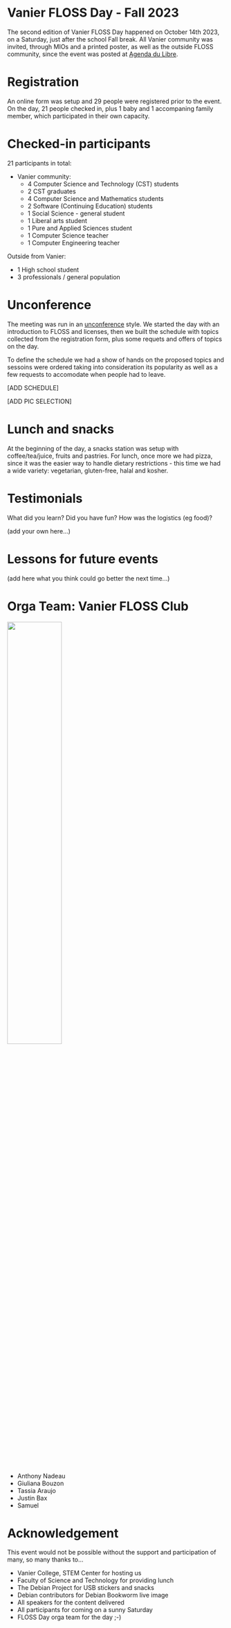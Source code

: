 Vanier FLOSS Day - Fall 2023
==============================

The second edition of Vanier FLOSS Day happened on October 14th 2023, on a Saturday, just after the school
Fall break. All Vanier community was invited, through MIOs and a printed poster, as well as the outside
FLOSS community, since the event was posted at [Agenda du Libre](https://agendadulibre.qc.ca/events/2409).

Registration
============

An online form was setup and 29 people were registered prior to the event. On the day, 21 people
checked in, plus 1 baby and 1 accompaning family member, which participated in their own capacity. 

Checked-in participants
=======================

21 participants in total:

- Vanier community:
  - 4 Computer Science and Technology (CST) students
  - 2 CST graduates
  - 4 Computer Science and Mathematics students
  - 2 Software (Continuing Education) students
  - 1 Social Science - general student
  - 1 Liberal arts student
  - 1 Pure and Applied Sciences student
  - 1 Computer Science teacher
  - 1 Computer Engineering teacher

Outside from Vanier:
- 1 High school student
- 3 professionals / general population

Unconference
============

The meeting was run in an [unconference](https://en.wikipedia.org/wiki/Unconference) style. 
We started the day with an introduction to FLOSS and licenses, then we built the schedule with
topics collected from the registration form, plus some requets and offers of topics on the day.

To define the schedule we had a show of hands on the proposed topics and sessoins were ordered
taking into consideration its popularity as well as a few requests to accomodate when people
had to leave. 

[ADD SCHEDULE]

[ADD PIC SELECTION]

Lunch and snacks
================

At the beginning of the day, a snacks station was setup with coffee/tea/juice, fruits and pastries.
For lunch, once more we had pizza, since it was the easier way to handle dietary restrictions -
this time we had a wide variety: vegetarian, gluten-free, halal and kosher. 

Testimonials
============

What did you learn? Did you have fun? How was the logistics (eg food)?

(add your own here...)


Lessons for future events
=========================

(add here what you think could go better the next time...)


Orga Team: Vanier FLOSS Club
============================

<img src="https://github.com/tassia/vanierFLOSS/blob/main/FLOSSDays/FLOSSDayF23/pictures/IMG_3052.JPG" width="50%" height="50%">

- Anthony Nadeau
- Giuliana Bouzon
- Tassia Araujo
- Justin Bax
- Samuel


Acknowledgement
===============

This event would not be possible without the support and participation of many, so many thanks to...

- Vanier College, STEM Center for hosting us
- Faculty of Science and Technology for providing lunch
- The Debian Project for USB stickers and snacks
- Debian contributors for Debian Bookworm live image
- All speakers for the content delivered
- All participants for coming on a sunny Saturday
- FLOSS Day orga team for the day ;-)
